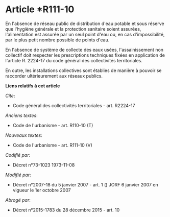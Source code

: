 # Article *R111-10

En l'absence de réseau public de distribution d'eau potable et sous réserve que l'hygiène générale et la protection sanitaire
soient assurées, l'alimentation est assurée par un seul point d'eau ou, en cas d'impossibilité, par le plus petit nombre
possible de points d'eau. 

En l'absence de système de collecte des eaux usées, l'assainissement non collectif doit respecter les prescriptions
techniques fixées en application de l'article R. 2224-17 du code général des collectivités territoriales. 

En outre, les installations collectives sont établies de manière à pouvoir se raccorder ultérieurement aux réseaux publics.

**Liens relatifs à cet article**

_Cite_:

  - Code général des collectivités territoriales - art. R2224-17

_Anciens textes_:

  - Code de l'urbanisme - art. R110-10 (T)

_Nouveaux textes_:

  - Code de l'urbanisme - art. R111-10 (V)

_Codifié par_:

  - Décret n°73-1023 1973-11-08

_Modifié par_:

  - Décret n°2007-18 du 5 janvier 2007 - art. 1 () JORF 6 janvier 2007 en vigueur le 1er octobre 2007

_Abrogé par_:

  - Décret n°2015-1783 du 28 décembre 2015 - art. 10

